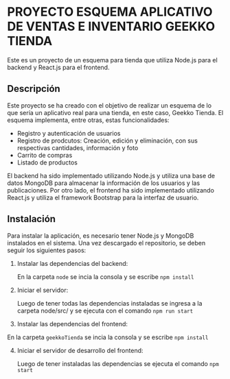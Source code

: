 # PROYECTO ESQUEMA APLICATIVO DE VENTAS E INVENTARIO GEEKKO TIENDA

Este es un proyecto de un esquema para tienda que utiliza Node.js para el backend y React.js para el frontend.


## Descripción

Este proyecto se ha creado con el objetivo de realizar un esquema de lo que sería un aplicativo real para una tienda, en este caso, Geekko Tienda. El esquema implementa, entre otras, estas funcionalidades:

- Registro y autenticación de usuarios
- Registro de prodcutos: Creación, edición y eliminación, con sus respectivas cantidades, información y foto
- Carrito de compras
- Listado de productos

El backend ha sido implementado utilizando Node.js y utiliza una base de datos MongoDB para almacenar la información de los usuarios y las publicaciones. Por otro lado, el frontend ha sido implementado utilizando React.js y utiliza el framework Bootstrap para la interfaz de usuario.


## Instalación

Para instalar la aplicación, es necesario tener Node.js y MongoDB instalados en el sistema. Una vez descargado el repositorio, se deben seguir los siguientes pasos:

1. Instalar las dependencias del backend:

   En la carpeta `node` se incia la consola y se escribe `npm install`


2. Iniciar el servidor:

   Luego de tener todas las dependencias instaladas se ingresa a la carpeta
   node/src/ y se ejecuta con el comando `npm run start`

3. Instalar las dependencias del frontend:

  En la carpeta `geekkoTienda` se incia la consola y se escribe `npm install`


4. Iniciar el servidor de desarrollo del frontend:

   Luego de tener instaladas las dependencias se ejecuta el comando
   `npm start`
